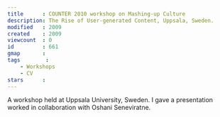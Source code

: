 ```yaml
---
title      : COUNTER 2010 workshop on Mashing-up Culture
description: The Rise of User-generated Content, Uppsala, Sweden.
modified   : 2009
created    : 2009
viewcount  : 0
id         : 661
gmap       : 
tags        :
    - Workshops
    - CV
stars      : 
---
```


A workshop held at Uppsala University, Sweden. I gave a presentation worked in collaboration with Oshani Seneviratne.
